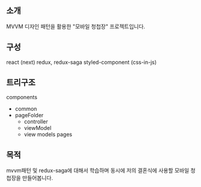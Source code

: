 ## 소개

MVVM 디자인 패턴을 활용한 "모바일 청첩장" 프로젝트입니다.

## 구성

react (next)
redux, redux-saga
styled-component (css-in-js)

## 트리구조

components

-   common
-   pageFolder
    -   controller
    -   viewModel
    -   view
        models
        pages

## 목적

mvvm패턴 및 redux-saga에 대해서 학습하며
동시에 저의 결혼식에 사용할 모바일 청첩장을 만들어봅니다.
